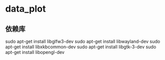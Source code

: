 <!--
 * @Author: yao.xie 1595341200@qq.com
 * @Date: 2024-03-14 14:53:42
 * @LastEditors: yao.xie 1595341200@qq.com
 * @LastEditTime: 2024-05-07 10:32:32
 * @FilePath: /cplusplus/submodule/data_plot/README.md
 * @Description: 
 * 
 * Copyright (c) 2024 by ${git_name_email}, All Rights Reserved. 
-->
# data_plot
## 依赖库
sudo apt-get install libglfw3-dev
sudo apt-get install libwayland-dev
sudo apt-get install libxkbcommon-dev
sudo apt-get install libgtk-3-dev
sudo apt-get install libopengl-dev
